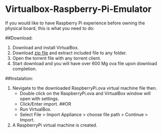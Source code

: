 # Virtualbox-Raspberry-Pi-Emulator

If you would like to have Raspberry Pi experience before owning the physical board, this is what you need to do:

##Download:
1. Download and install VirtualBox.
2. Download [zip file](http://ediy.com.my/Downloads/Raspberry%20Pi/RaspberryPi.VirtualBox.zip) and extract included file to any folder.
3. Open the torrent file with any torrent client.
4. Start download and you will have over 600 Mg ova file upon download completion.

##Instalation:
1. Nevigate to the downloaded RaspberryPi.ova virtual machine file then.
   * Double click on the RaspberryPi.ova and VirtualBox window will open with settings.
   * Click/Enter import.
       ##OR
   * Run VirtualBox.
   * Select File > Import Appliance > choose file path > Continue > Import.
2. A RaspberryPi virtual machine is created.

